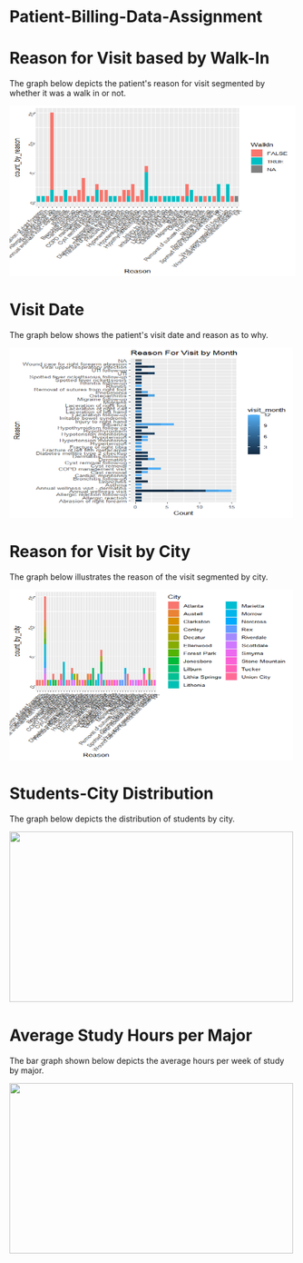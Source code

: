 # Patient-Billing-Data-Assignment
# Reason for Visit based by Walk-In
<p> The graph below depicts the patient's reason for visit segmented by whether it was a walk in or not. </p>
<img src="Images/Reason For Visit.png", height = 300, width = 700>

# Visit Date 
<p> The graph below shows the patient's visit date and reason as to why. </p>
<img src="Images/Reason for Visit by Month.png", height = 300, width = 500>

# Reason for Visit by City
<p> The graph below illustrates the reason of the visit segmented by city. </p>
<img src="Images/Reason for Visit by City.png", height = 300, width = 500>

# Students-City Distribution
<p> The graph below depicts the distribution of students by city. </p>
<img src="Images/Distribution of Students by City.png", height = 300, width = 500>

# Average Study Hours per Major
<p> The bar graph shown below depicts the average hours per week of study by major.</p>
<img src="Images/Average Hours Per Week of Study by Major.png", height = 300, width = 500>
